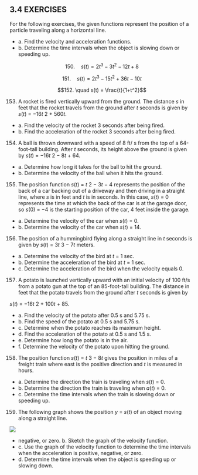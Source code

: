 ## **3.4 EXERCISES**

For the following exercises, the given functions represent the position of a particle traveling along a horizontal line.

- a. Find the velocity and acceleration functions.
- b. Determine the time intervals when the object is slowing down or speeding up.

$$150. \quad s(t) = 2t^3 - 3t^2 - 12t + 8$$

$$151. \quad s(t) = 2t^3 - 15t^2 + 36t - 10t$$

$$152. \quad s(t) = \frac{t}{1+t^2}$$

153. A rocket is fired vertically upward from the ground. The distance *s* in feet that the rocket travels from the ground after *t* seconds is given by *s*(*t*) = −16*t* 2 + 560*t*.

- a. Find the velocity of the rocket 3 seconds after being fired.
- b. Find the acceleration of the rocket 3 seconds after being fired.

154. A ball is thrown downward with a speed of 8 ft/ s from the top of a 64-foot-tall building. After *t* seconds, its height above the ground is given by *s*(*t*) = −16*t* 2 − 8*t* + 64.

- a. Determine how long it takes for the ball to hit the ground.
- b. Determine the velocity of the ball when it hits the ground.

155. The position function *s*(*t*) = *t* 2 − 3*t* − 4 represents the position of the back of a car backing out of a driveway and then driving in a straight line, where *s* is in feet and *t* is in seconds. In this case, *s*(*t*) = 0 represents the time at which the back of the car is at the garage door, so *s*(0) = −4 is the starting position of the car, 4 feet inside the garage.

- a. Determine the velocity of the car when *s*(*t*) = 0.
- b. Determine the velocity of the car when *s*(*t*) = 14.

156. The position of a hummingbird flying along a straight line in *t* seconds is given by *s*(*t*) = 3*t* 3 − 7*t* meters.

- a. Determine the velocity of the bird at *t* = 1 sec.
- b. Determine the acceleration of the bird at *t* = 1 sec.
- c. Determine the acceleration of the bird when the velocity equals 0.

157. A potato is launched vertically upward with an initial velocity of 100 ft/s from a potato gun at the top of an 85-foot-tall building. The distance in feet that the potato travels from the ground after *t* seconds is given by

*s*(*t*) = −16*t* 2 + 100*t* + 85.

- a. Find the velocity of the potato after 0.5 s and 5.75 s.
- b. Find the speed of the potato at 0.5 s and 5.75 s.
- c. Determine when the potato reaches its maximum height.
- d. Find the acceleration of the potato at 0.5 s and 1.5 s.
- e. Determine how long the potato is in the air.
- f. Determine the velocity of the potato upon hitting the ground.

158. The position function *s*(*t*) = *t* 3 − 8*t* gives the position in miles of a freight train where east is the positive direction and *t* is measured in hours.

- a. Determine the direction the train is traveling when *s*(*t*) = 0.
- b. Determine the direction the train is traveling when *a*(*t*) = 0.
- c. Determine the time intervals when the train is slowing down or speeding up.

159. The following graph shows the position *y* = *s*(*t*) of an object moving along a straight line.

![](_page_0_Figure_34.jpeg)

- negative, or zero. b. Sketch the graph of the velocity function.
- c. Use the graph of the velocity function to determine the time intervals when the acceleration is positive, negative, or zero.
- d. Determine the time intervals when the object is speeding up or slowing down.